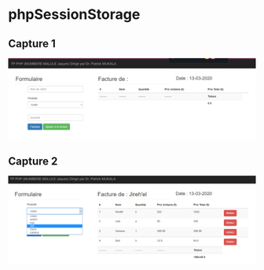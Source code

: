 # phpSessionStorage

## Capture 1
![Screenshot](z_CAPTURE1.png)

## Capture 2
![Screenshot](z_CAPTURE2.png)
